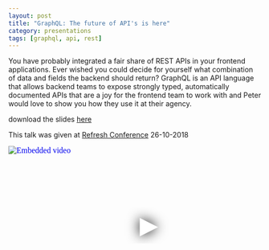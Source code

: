 ```yaml
---
layout: post
title: "GraphQL: The future of API's is here"
category: presentations
tags: [graphql, api, rest]
---
```

You have probably integrated a fair share of REST APIs in your frontend applications. Ever wished you could decide for yourself what combination of data and fields the backend should return? GraphQL is an API language that allows backend teams to expose strongly typed, automatically documented APIs that are a joy for the frontend team to work with and Peter would love to show you how they use it at their agency.

download the slides [here](http://files.lifely.nl/graphql-the-future-of-apis-is-here.pdf)

This talk was given at [Refresh Conference](https://refreshconference.nl) 26-10-2018

<iframe
  width="560"
  height="315"
  src="https://www.youtube.com/embed/mj850EuHQHs"
  srcdoc="<style>*{padding:0;margin:0;overflow:hidden}html,body{height:100%}img,span{position:absolute;width:100%;top:0;bottom:0;margin:auto}span{height:1.5em;text-align:center;font:48px/1.5 sans-serif;color:white;text-shadow:0 0 0.5em black}</style><a href=https://www.youtube.com/embed/mj850EuHQHs?autoplay=1><img src=https://img.youtube.com/vi/mj850EuHQHs/hqdefault.jpg alt='Embedded video'><span>▶</span></a>"
  frameborder="0"
  allow="accelerometer; autoplay; encrypted-media; gyroscope; picture-in-picture"
  allowfullscreen
  title="Embedded video"
></iframe>
